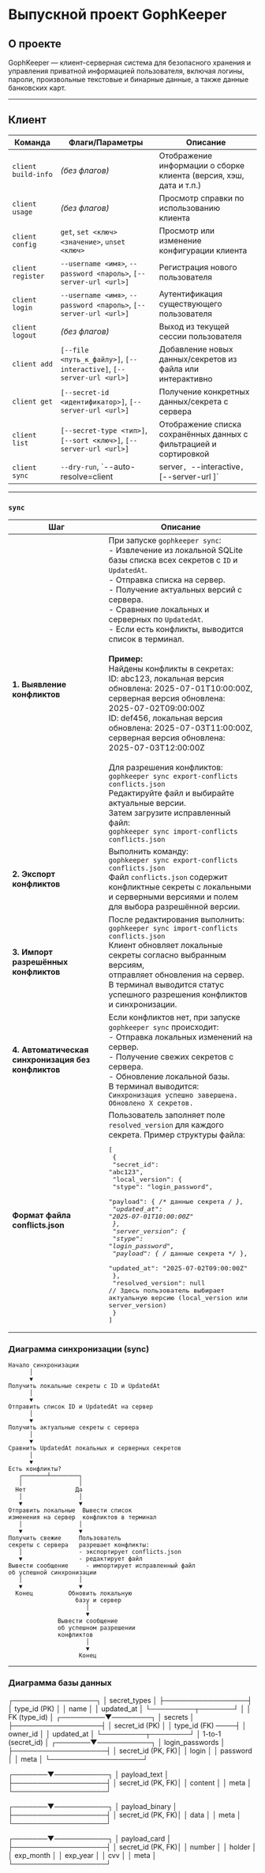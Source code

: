 # Выпускной проект GophKeeper

## О проекте

GophKeeper — клиент-серверная система для безопасного хранения и управления приватной информацией пользователя, включая логины, пароли, произвольные текстовые и бинарные данные, а также данные банковских карт.

---

## Клиент

| Команда              | Флаги/Параметры                                                       | Описание                                                              |
|----------------------|------------------------------------------------------------------------|-----------------------------------------------------------------------|
| `client build-info`  | *(без флагов)*                                                        | Отображение информации о сборке клиента (версия, хэш, дата и т.п.)   |
| `client usage`       | *(без флагов)*                                                        | Просмотр справки по использованию клиента                             |
| `client config`      | `get`, `set <ключ> <значение>`, `unset <ключ>`                        | Просмотр или изменение конфигурации клиента                           |
| `client register`    | `--username <имя>`, `--password <пароль>`, `[--server-url <url>]`     | Регистрация нового пользователя                                       |
| `client login`       | `--username <имя>`, `--password <пароль>`, `[--server-url <url>]`     | Аутентификация существующего пользователя                             |
| `client logout`      | *(без флагов)*                                                        | Выход из текущей сессии пользователя                                  |
| `client add`         | `[--file <путь_к_файлу>]`, `[--interactive]`, `[--server-url <url>]`  | Добавление новых данных/секретов из файла или интерактивно            |
| `client get`         | `[--secret-id <идентификатор>]`, `[--server-url <url>]`              | Получение конкретных данных/секрета с сервера                         |
| `client list`        | `[--secret-type <тип>]`, `[--sort <ключ>]`, `[--server-url <url>]`   | Отображение списка сохранённых данных с фильтрацией и сортировкой     |
| `client sync`        | `--dry-run`, `--auto-resolve=client|server`, `--interactive`, `[--server-url <url>]` | Синхронизация клиента с сервером и разрешение конфликтов |

---

### `sync`

| Шаг                         | Описание                                                                                                                                                                                                                                                                                                                                                                                                                                                                                                                                                   |
|-----------------------------|------------------------------------------------------------------------------------------------------------------------------------------------------------------------------------------------------------------------------------------------------------------------------------------------------------------------------------------------------------------------------------------------------------------------------------------------------------------------------------------------------------------------------------------------------------|
| **1. Выявление конфликтов** | При запуске `gophkeeper sync`:<br>- Извлечение из локальной SQLite базы списка всех секретов с `ID` и `UpdatedAt`.<br>- Отправка списка на сервер.<br>- Получение актуальных версий с сервера.<br>- Сравнение локальных и серверных по `UpdatedAt`.<br>- Если есть конфликты, выводится список в терминал.<br><br>**Пример:**<br>Найдены конфликты в секретах:<br>ID: abc123, локальная версия обновлена: 2025-07-01T10:00:00Z,<br>серверная версия обновлена: 2025-07-02T09:00:00Z<br>ID: def456, локальная версия обновлена: 2025-07-03T11:00:00Z,<br>серверная версия обновлена: 2025-07-03T12:00:00Z<br><br>Для разрешения конфликтов:<br>`gophkeeper sync export-conflicts conflicts.json`<br>Редактируйте файл и выбирайте актуальные версии.<br>Затем загрузите исправленный файл:<br>`gophkeeper sync import-conflicts conflicts.json` |
| **2. Экспорт конфликтов**   | Выполнить команду:<br>`gophkeeper sync export-conflicts conflicts.json`<br>Файл `conflicts.json` содержит конфликтные секреты с локальными и серверными версиями и полем для выбора разрешённой версии.                                                                                                                                                                                                                                                                                                                                                  |
| **3. Импорт разрешённых конфликтов** | После редактирования выполнить:<br>`gophkeeper sync import-conflicts conflicts.json`<br>Клиент обновляет локальные секреты согласно выбранным версиям,<br>отправляет обновления на сервер.<br>В терминал выводится статус успешного разрешения конфликтов и синхронизации.                                                                                                                                                                                                                                                                         |
| **4. Автоматическая синхронизация без конфликтов** | Если конфликтов нет, при запуске `gophkeeper sync` происходит:<br>- Отправка локальных изменений на сервер.<br>- Получение свежих секретов с сервера.<br>- Обновление локальной базы.<br>В терминал выводится:<br>`Синхронизация успешно завершена. Обновлено X секретов.`                                                                                                                                                                                                                                              |
| **Формат файла conflicts.json** | Пользователь заполняет поле `resolved_version` для каждого секрета. Пример структуры файла:<br><pre style="white-space: pre-wrap;">[<br>  {<br>    "secret_id": "abc123",<br>    "local_version": {<br>      "stype": "login_password",<br>      "payload": { /* данные секрета */ },<br>      "updated_at": "2025-07-01T10:00:00Z"<br>    },<br>    "server_version": {<br>      "stype": "login_password",<br>      "payload": { /* данные секрета */ },<br>      "updated_at": "2025-07-02T09:00:00Z"<br>    },<br>    "resolved_version": null  // Здесь пользователь выбирает актуальную версию (local_version или server_version)<br>  }<br>]</pre> |

### Диаграмма синхронизации (sync)

```
Начало синхронизации
      │
      ▼
Получить локальные секреты с ID и UpdatedAt
      │
      ▼
Отправить список ID и UpdatedAt на сервер
      │
      ▼
Получить актуальные секреты с сервера
      │
      ▼
Сравнить UpdatedAt локальных и серверных секретов
      │
      ▼
Есть конфликты?
   ┌───────┴────────┐
   │                │
  Нет              Да
   │                │
   ▼                ▼
Отправить локальные  Вывести список
изменения на сервер  конфликтов в терминал
   │                │
   ▼                ▼
Получить свежие     Пользователь
секреты с сервера   разрешает конфликты:
   │                - экспортирует conflicts.json
   ▼                - редактирует файл
Вывести сообщение     - импортирует исправленный файл
об успешной синхронизации
   │                │
   ▼                ▼
  Конец          Обновить локальную
                   базу и сервер
                      │
                      ▼
              Вывести сообщение
              об успешном разрешении
              конфликтов
                      │
                      ▼
                    Конец
```

---

### Диаграмма базы данных

┌─────────────────┐
│  secret_types   │
├─────────────────┤
│ type_id (PK)    │
│ name            │
│ updated_at      │
└─────────┬───────┘
          │
          │ FK (type_id)
          │
┌─────────▼────────┐
│     secrets      │
├──────────────────┤
│ secret_id (PK)   │
│ type_id (FK) ────┤
│ owner_id         │
│ updated_at       │
└─────────┬────────┘
          │ 1-to-1 (secret_id)
          │
  ┌───────▼───────────┐
  │ login_passwords   │
  ├───────────────────┤
  │ secret_id (PK, FK)│
  │ login             │
  │ password          │
  │ meta              │
  └───────────────────┘

  ┌───────▼───────────┐
  │ payload_text      │
  ├───────────────────┤
  │ secret_id (PK, FK)│
  │ content           │
  │ meta              │
  └───────────────────┘

  ┌───────▼───────────┐
  │ payload_binary    │
  ├───────────────────┤
  │ secret_id (PK, FK)│
  │ data              │
  │ meta              │
  └───────────────────┘

  ┌───────▼───────────┐
  │ payload_card      │
  ├───────────────────┤
  │ secret_id (PK, FK)│
  │ number            │
  │ holder            │
  │ exp_month         │
  │ exp_year          │
  │ cvv               │
  │ meta              │
  └───────────────────┘
